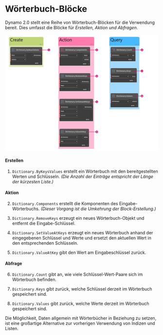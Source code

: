# Wörterbuch-Blöcke

Dynamo 2.0 stellt eine Reihe von Wörterbuch-Blöcken für die Verwendung bereit. Dies umfasst die Blöcke für _Erstellen, Aktion und Abfragen_.

![](../images/5-5/2/dictionarynodes-nodes.jpg)

#### Erstellen

1. `Dictionary.ByKeysValues` erstellt ein Wörterbuch mit den bereitgestellten Werten und Schlüsseln. _(Die Anzahl der Einträge entspricht der Länge der kürzesten Liste.)_

#### Aktion

2. `Dictionary.Components` erstellt die Komponenten des Eingabe-Wörterbuchs. _(Dieser Vorgang ist die Umkehrung der Block-Erstellung.)_

3. `Dictionary.RemoveKeys` erzeugt ein neues Wörterbuch-Objekt und entfernt die Eingabe-Schlüssel.

4. `Dictionary.SetValueAtKeys` erzeugt ein neues Wörterbuch anhand der eingegebenen Schlüssel und Werte und ersetzt den aktuellen Wert in den entsprechenden Schlüsseln.

5. `Dictionary.ValueAtKey` gibt den Wert am Eingabeschlüssel zurück.

#### Abfrage

6. `Dictionary.Count` gibt an, wie viele Schlüssel-Wert-Paare sich im Wörterbuch befinden.

7. `Dictionary.Keys` gibt zurück, welche Schlüssel derzeit im Wörterbuch gespeichert sind.

8. `Dictionary.Values` gibt zurück, welche Werte derzeit im Wörterbuch gespeichert sind.

Die Möglichkeit, Daten allgemein mit Wörterbücher in Beziehung zu setzen, ist eine großartige Alternative zur vorherigen Verwendung von Indizen und Listen.
